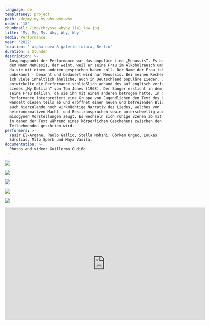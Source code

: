 ```yaml
---
language: de
templateKey: project
path: /de/my-my-my-why-why-why
order: '18'
thumbnail: /img/chryssa_whyhy_1141_low.jpg
title: 'My, My, My. Why, Why, Why.'
media: Performance
year: '2022'
location: ' alpha nova & galerie futura, Berlin'
duration: 2 Stunden
description: >-
  Ausgangspunkt der Performance war das populäre Lied „Menussis“. Es handelt von
  dem Mann Menussis, der weint, weil er seine Frau im Alkoholrausch umbrachte,
  da sie mit einem anderen gesprochen haben soll. Der Name der Frau ist
  unbekannt - benannt und bedauert wird nur Menussis. Bei meinen Recherchen fand
  ich viele inhaltlich ähnliche, auch in Deutschland populäre Lieder. Ich
  entwickelte die Performance schließlich anhand des auf englisch verfassten
  Liedes „My Delilah“ von Tom Jones (1968). Der Sänger ersticht in dem Lied
  seine Frau Delilah, da sie ihn mit einem anderen betrogen hatte. In der
  Performance interpretiert eine Gruppe von Jugendlichen den Text des Liedes,
  wandelt diesen teils ab und eröffnet einen neuen und befreienden Blick auf das
  auch hierzulande noch wirkmächtige Narrativ des Liedes, welches von
  heteronormativen Macht- und Besitzansprüchen sowie unterschwellig auch
  misogynen Vorstellungen zeugt. Es wechseln sich ruhige Szenen ab mit Szenen,
  in denen der Text während eines körperlichen Geschehens zwischen den
  Teilnehmenden geschrien wird.
performers: >-
  Yasir El-Argane, Paolo Gallio, Stella Mohsni, Görkem Öngec, Loukas
  Sdrolias, Milo Sperk und Maya Vasila.
documentation: >-
  Photos and video: Guillermo Gudiño
---
```

![](/img/chryssa_whyhy_1141.jpg)

![](/img/chryssa_whyhy_786.jpg)

![](/img/chryssa_whyhy_1816_hi.jpg)

![](/img/chryssa_whyhy_1795.jpg)

![](/img/chryssa_whywhy_022.jpg)

<iframe src="https://player.vimeo.com/video/744104852?h=749304a504&title=0&byline=0&portrait=0" width="640" height="360" frameborder="0" allow="autoplay; fullscreen; picture-in-picture" allowfullscreen></iframe>
